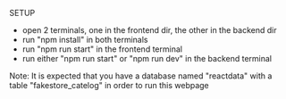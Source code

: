 SETUP
- open 2 terminals, one in the frontend dir, the other in the backend dir
- run "npm install" in both terminals
- run "npm run start" in the frontend terminal
- run either "npm run start" or "npm run dev" in the backend terminal

Note:
It is expected that you have a database named "reactdata" with a table "fakestore_catelog" in order to run this webpage
